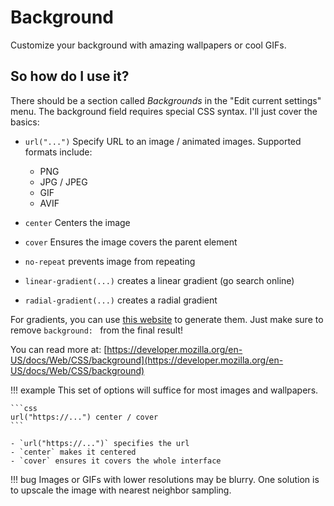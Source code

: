 # Background

Customize your background with amazing wallpapers or cool GIFs.

## So how do I use it?

There should be a section called *Backgrounds* in the "Edit current settings" menu. The background field requires special CSS syntax. I'll just cover the basics:

- `url("...")` Specify URL to an image / animated images. Supported formats include:
    - PNG
    - JPG / JPEG
    - GIF
    - AVIF

- `center` Centers the image

- `cover` Ensures the image covers the parent element
- `no-repeat` prevents image from repeating
- `linear-gradient(...)` creates a linear gradient (go search online)
- `radial-gradient(...)` creates a radial gradient

For gradients, you can use [this website](https://cssgradient.io/) to generate them. Just make sure to remove `background: ` from the final result!

You can read more at: [https://developer.mozilla.org/en-US/docs/Web/CSS/background](https://developer.mozilla.org/en-US/docs/Web/CSS/background)


!!! example
    This set of options will suffice for most images and wallpapers.

    ```css
    url("https://...") center / cover
    ```

    - `url("https://...")` specifies the url
    - `center` makes it centered
    - `cover` ensures it covers the whole interface

!!! bug
    Images or GIFs with lower resolutions may be blurry. One solution is to upscale the image with nearest neighbor sampling.
